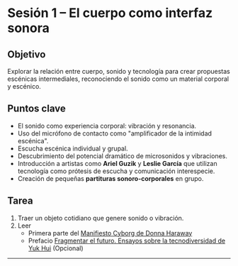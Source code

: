 # Sesión 1 – El cuerpo como interfaz sonora

## Objetivo
Explorar la relación entre cuerpo, sonido y tecnología para crear propuestas escénicas intermediales, reconociendo el sonido como un material corporal y escénico.

## Puntos clave
- El sonido como experiencia corporal: vibración y resonancia.  
- Uso del micrófono de contacto como "amplificador de la intimidad escénica".  
- Escucha escénica individual y grupal.  
- Descubrimiento del potencial dramático de microsonidos y vibraciones.  
- Introducción a artistas como **Ariel Guzik** y **Leslie García** que utilizan tecnología como prótesis de escucha y comunicación interespecie.  
- Creación de pequeñas **partituras sonoro-corporales** en grupo.  

## Tarea
1. Traer un objeto cotidiano que genere sonido o vibración.  
2. Leer
   - Primera parte del [Manifiesto Cyborg de Donna Haraway](https://github.com/MarianneTeixido/exploracionesintermediales/blob/main/assets/pdf/ciborg.pdf)  
   - Prefacio [Fragmentar el futuro. Ensayos sobre la tecnodiversidad de Yuk Hui](https://github.com/MarianneTeixido/exploracionesintermediales/blob/main/assets/pdf/fragmentar.pdf) (Opcional)


---
